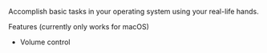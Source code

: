 Accomplish basic tasks in your operating system using your real-life hands.

Features (currently only works for macOS)
- Volume control
